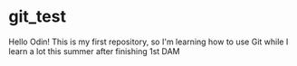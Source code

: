 # git_test

Hello Odin!
This is my first repository, so I'm learning how to use Git while I learn a lot this summer after finishing 1st DAM
